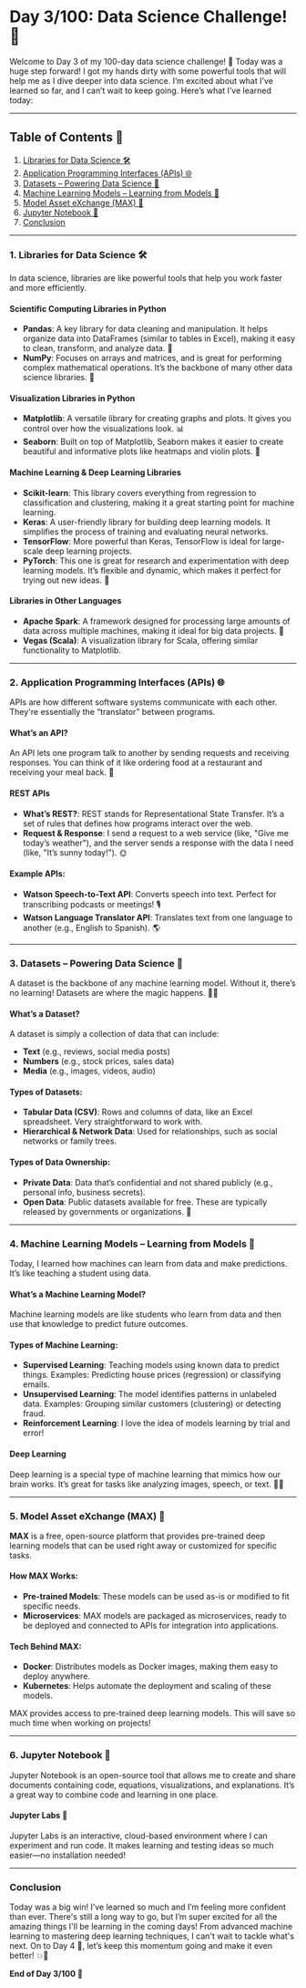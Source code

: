 # Day 3/100: Data Science Challenge! 🚀

Welcome to Day 3 of my 100-day data science challenge! 🎉 Today was a huge step forward! I got my hands dirty with some powerful tools that will help me as I dive deeper into data science. I’m excited about what I’ve learned so far, and I can’t wait to keep going. Here’s what I’ve learned today:

---

## **Table of Contents 📑**
1. [Libraries for Data Science 🛠️](#1-libraries-for-data-science)
2. [Application Programming Interfaces (APIs) 🌐](#2-application-programming-interfaces-apis)
3. [Datasets – Powering Data Science 💾](#3-datasets–powering-data-science)
4. [Machine Learning Models – Learning from Models 🎯](#4-machine-learning-models–learning-from-models)
5. [Model Asset eXchange (MAX) 🚀](#5-model-asset-exchange-max)
6. [Jupyter Notebook 📝](#6-jupyter-notebook)
7. [Conclusion](#conclusion)

---

### **1. Libraries for Data Science 🛠️**
In data science, libraries are like powerful tools that help you work faster and more efficiently.

#### **Scientific Computing Libraries in Python**
- **Pandas**: A key library for data cleaning and manipulation. It helps organize data into DataFrames (similar to tables in Excel), making it easy to clean, transform, and analyze data. 🧹
- **NumPy**: Focuses on arrays and matrices, and is great for performing complex mathematical operations. It’s the backbone of many other data science libraries. 🔮

#### **Visualization Libraries in Python**
- **Matplotlib**: A versatile library for creating graphs and plots. It gives you control over how the visualizations look. 📊
- **Seaborn**: Built on top of Matplotlib, Seaborn makes it easier to create beautiful and informative plots like heatmaps and violin plots. 🎨

#### **Machine Learning & Deep Learning Libraries**
- **Scikit-learn**: This library covers everything from regression to classification and clustering, making it a great starting point for machine learning.
- **Keras**: A user-friendly library for building deep learning models. It simplifies the process of training and evaluating neural networks.
- **TensorFlow**: More powerful than Keras, TensorFlow is ideal for large-scale deep learning projects.
- **PyTorch**: This one is great for research and experimentation with deep learning models. It’s flexible and dynamic, which makes it perfect for trying out new ideas. 🔬

#### **Libraries in Other Languages**
- **Apache Spark**: A framework designed for processing large amounts of data across multiple machines, making it ideal for big data projects. 🚀
- **Vegas (Scala)**: A visualization library for Scala, offering similar functionality to Matplotlib.

---

### **2. Application Programming Interfaces (APIs) 🌐**
APIs are how different software systems communicate with each other. They're essentially the “translator” between programs.

#### **What’s an API?**
An API lets one program talk to another by sending requests and receiving responses. You can think of it like ordering food at a restaurant and receiving your meal back. 🍔

#### **REST APIs**
- **What’s REST?**: REST stands for Representational State Transfer. It’s a set of rules that defines how programs interact over the web.
- **Request & Response**: I send a request to a web service (like, "Give me today’s weather"), and the server sends a response with the data I need (like, "It’s sunny today!"). 🌞

#### **Example APIs**:
- **Watson Speech-to-Text API**: Converts speech into text. Perfect for transcribing podcasts or meetings! 🎙️
- **Watson Language Translator API**: Translates text from one language to another (e.g., English to Spanish). 🌎

---

### **3. Datasets – Powering Data Science 💾**
A dataset is the backbone of any machine learning model. Without it, there’s no learning! Datasets are where the magic happens. 🎩✨

#### **What’s a Dataset?**
A dataset is simply a collection of data that can include:
- **Text** (e.g., reviews, social media posts)
- **Numbers** (e.g., stock prices, sales data)
- **Media** (e.g., images, videos, audio)

#### **Types of Datasets**:
- **Tabular Data (CSV)**: Rows and columns of data, like an Excel spreadsheet. Very straightforward to work with.
- **Hierarchical & Network Data**: Used for relationships, such as social networks or family trees.

#### **Types of Data Ownership**:
- **Private Data**: Data that’s confidential and not shared publicly (e.g., personal info, business secrets).
- **Open Data**: Public datasets available for free. These are typically released by governments or organizations. 👐

---

### **4. Machine Learning Models – Learning from Models 🎯**
Today, I learned how machines can learn from data and make predictions. It’s like teaching a student using data.

#### **What’s a Machine Learning Model?**
Machine learning models are like students who learn from data and then use that knowledge to predict future outcomes.

#### **Types of Machine Learning**:
- **Supervised Learning**: Teaching models using known data to predict things. Examples: Predicting house prices (regression) or classifying emails.
- **Unsupervised Learning**: The model identifies patterns in unlabeled data. Examples: Grouping similar customers (clustering) or detecting fraud.
- **Reinforcement Learning**: I love the idea of models learning by trial and error!

#### **Deep Learning**
Deep learning is a special type of machine learning that mimics how our brain works. It’s great for tasks like analyzing images, speech, or text. 🧠💡

---

### **5. Model Asset eXchange (MAX) 🚀**
**MAX** is a free, open-source platform that provides pre-trained deep learning models that can be used right away or customized for specific tasks.

#### **How MAX Works**:
- **Pre-trained Models**: These models can be used as-is or modified to fit specific needs.
- **Microservices**: MAX models are packaged as microservices, ready to be deployed and connected to APIs for integration into applications.

#### **Tech Behind MAX**:
- **Docker**: Distributes models as Docker images, making them easy to deploy anywhere.
- **Kubernetes**: Helps automate the deployment and scaling of these models.

MAX provides access to pre-trained deep learning models. This will save so much time when working on projects!

---

### **6. Jupyter Notebook 📝**
Jupyter Notebook is an open-source tool that allows me to create and share documents containing code, equations, visualizations, and explanations. It’s a great way to combine code and learning in one place.

#### **Jupyter Labs 🎉**
Jupyter Labs is an interactive, cloud-based environment where I can experiment and run code. It makes learning and testing ideas so much easier—no installation needed!

---

### **Conclusion**  
Today was a big win! I’ve learned so much and I’m feeling more confident than ever. There's still a long way to go, but I’m super excited for all the amazing things I'll be learning in the coming days! From advanced machine learning to mastering deep learning techniques, I can't wait to tackle what's next. On to Day 4 🎉, let’s keep this momentum going and make it even better! 💥🚀

**End of Day 3/100 🚀**
